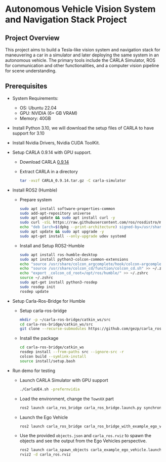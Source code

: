 # Autonomous Vehicle Vision System and Navigation Stack Project

## Project Overview

This project aims to build a Tesla-like vision system and navigation stack for maneuvering a car in a simulator and later deploying the same system in an autonomous vehicle. The primary tools include the CARLA Simulator, ROS for communication and other functionalities, and a computer vision pipeline for scene understanding.

## Prerequisites

- System Requirements:
  - OS: Ubuntu 22.04
  - GPU: NVIDIA (6+ GB VRAM)
  - Memory: 40GB
- Install Python 3.10, we will download the setup files of CARLA to have support for 3.10
- Install Nvidia Drivers, Nvidia CUDA ToolKit.
- Setup CARLA 0.9.14 with GPU support.
  - Download CARLA [0.9.14](https://carla-releases.s3.us-east-005.backblazeb2.com/Linux/CARLA_0.9.14.tar.gz)
  - Extract CARLA in a directory

    ```bash
    tar -xvzf CARLA_0.9.14.tar.gz -C carla-simulator
    ```

- Install ROS2 (Humble)
  - Prepare system

    ```bash
    sudo apt install software-properties-common
    sudo add-apt-repository universe
    sudo apt update && sudo apt install curl -y
    sudo curl -sSL https://raw.githubusercontent.com/ros/rosdistro/master/ros.key -o /usr/share/keyrings/ros-archive-keyring.gpg
    echo "deb [arch=$(dpkg --print-architecture) signed-by=/usr/share/keyrings/ros-archive-keyring.gpg] http://packages.ros.org/ros2/ubuntu $(. /etc/os-release && echo $UBUNTU_CODENAME) main" | sudo tee /etc/apt/sources.list.d/ros2.list > /dev/null
    sudo apt update && sudo apt upgrade -y
    sudo apt-get install --only-upgrade udev systemd
    ```

  - Install and Setup ROS2-Humble
  
    ```bash
    sudo apt install ros-humble-desktop
    sudo apt install python3-colcon-common-extensions
    echo "source /usr/share/colcon_argcomplete/hook/colcon-argcomplete.zsh" >> ~/.zshrc
    echo "source /usr/share/colcon_cd/function/colcon_cd.sh" >> ~/.zshrc
    echo "export _colcon_cd_root=/opt/ros/humble/" >> ~/.zshrc
    source ~/.zshrc
    sudo apt-get install python3-rosdep
    sudo rosdep init
    rosdep update
    ```

- Setup Carla-Ros-Bridge for Humble
  - Setup carla-ros-bridge
  
    ```bash
    mkdir -p ~/carla-ros-bridge/catkin_ws/src
    cd carla-ros-bridge/catkin_ws/src
    git clone --recurse-submodules https://github.com/gezp/carla_ros.git -b humble-carla-0.9.14
    ```

  - Install the package

    ```bash
    cd carla-ros-bridge/catkin_ws
    rosdep install --from-paths src --ignore-src -r
    colcon build --symlink-install
    source install/setup.bash
    ```

- Run demo for testing
  - Launch CARLA Simulator with GPU support
  
    ```bash
    ./CarlaUE4.sh -prefernvidia
    ```
  
  - Load the environment, change the `TownXX` part
  
    ```bash
    ros2 launch carla_ros_bridge carla_ros_bridge.launch.py synchronous_mode:=True town:=Town01 timeout:=200
    ```

  - Launch the Ego Vehicle
  
    ```bash
    ros2 launch carla_ros_bridge carla_ros_bridge_with_example_ego_vehicle.launch.py
    ```
  
  - Use the provided `objects.json` and `carla_ros.rviz` to spawn the objects and see the output from the Ego Vehicles perspective.
  
    ```bash
    ros2 launch carla_spawn_objects carla_example_ego_vehicle.launch.py spawn_sensors_only:=False objects_definition_file:=objects.json
    rviz2 -d carla_ros.rviz
    ```
